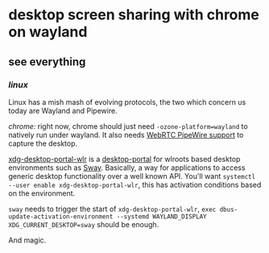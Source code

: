 # desktop screen sharing with chrome on wayland

## see everything

### _linux_

Linux has a mish mash of evolving protocols,
the two which concern us today are Wayland and Pipewire.

_chrome:_ right now,
chrome should just need `-ozone-platform=wayland` to natively run under wayland.
It also needs
[WebRTC PipeWire support](chrome://flags/#enable-webrtc-pipewire-capturer)
to capture the desktop.

[xdg-desktop-portal-wlr](https://github.com/emersion/xdg-desktop-portal-wlr)
is a [desktop-portal](https://github.com/flatpak/xdg-desktop-portal)
for wlroots based desktop environments such as [Sway](https://swaywm.org/).
Basically, a way for applications to access generic desktop functionality over a well known API.
You'll want `systemctl --user enable xdg-desktop-portal-wlr`,
this has activation conditions based on the environment.

`sway` needs to trigger the start of `xdg-desktop-portal-wlr`,
`exec dbus-update-activation-environment --systemd WAYLAND_DISPLAY XDG_CURRENT_DESKTOP=sway`
should be enough.

And magic.
